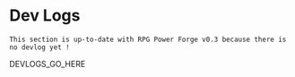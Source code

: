 # Dev Logs

```admonish success title="Oh yeah"
This section is up-to-date with RPG Power Forge v0.3 because there is no devlog yet !
```

DEVLOGS_GO_HERE
